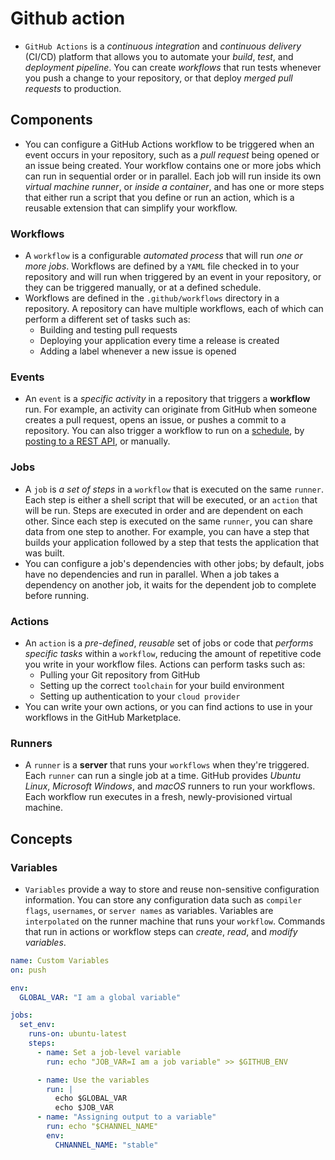 # Github action

- `GitHub Actions` is a *continuous integration* and *continuous delivery* (CI/CD) platform that allows you to automate your *build*, *test*, and *deployment pipeline*. You can create *workflows* that run tests whenever you push a change to your repository, or that deploy *merged pull requests* to production.

## Components

- You can configure a GitHub Actions workflow to be triggered when an event occurs in your repository, such as a *pull request* being opened or an issue being created. Your workflow contains one or more jobs which can run in sequential order or in parallel. Each job will run inside its own *virtual machine runner*, or *inside a container*, and has one or more steps that either run a script that you define or run an action, which is a reusable extension that can simplify your workflow.

### Workflows

- A `workflow` is a configurable *automated process* that will run *one or more jobs*. Workflows are defined by a `YAML` file checked in to your repository and will run when triggered by an event in your repository, or they can be triggered manually, or at a defined schedule.
- Workflows are defined in the `.github/workflows` directory in a repository. A repository can have multiple workflows, each of which can perform a different set of tasks such as:
  - Building and testing pull requests
  - Deploying your application every time a release is created
  - Adding a label whenever a new issue is opened

### Events

- An `event` is a *specific activity* in a repository that triggers a **workflow** run. For example, an activity can originate from GitHub when someone creates a pull request, opens an issue, or pushes a commit to a repository. You can also trigger a workflow to run on a [schedule](https://docs.github.com/en/actions/using-workflows/events-that-trigger-workflows#schedule), by [posting to a REST API](https://docs.github.com/en/rest/repos/repos#create-a-repository-dispatch-event), or manually.

### Jobs

- A `job` is *a set of steps* in a `workflow` that is executed on the same `runner`. Each step is either a shell script that will be executed, or an `action` that will be run. Steps are executed in order and are dependent on each other. Since each step is executed on the same `runner`, you can share data from one step to another. For example, you can have a step that builds your application followed by a step that tests the application that was built.
- You can configure a job's dependencies with other jobs; by default, jobs have no dependencies and run in parallel. When a job takes a dependency on another job, it waits for the dependent job to complete before running.

### Actions

- An `action` is a *pre-defined*, *reusable* set of jobs or code that *performs specific tasks* within a `workflow`, reducing the amount of repetitive code you write in your workflow files. Actions can perform tasks such as:
  - Pulling your Git repository from GitHub
  - Setting up the correct `toolchain` for your build environment
  - Setting up authentication to your `cloud provider`
- You can write your own actions, or you can find actions to use in your workflows in the GitHub Marketplace.

### Runners

- A `runner` is a **server** that runs your `workflows` when they're triggered. Each `runner` can run a single job at a time. GitHub provides *Ubuntu Linux*, *Microsoft Windows*, and *macOS* runners to run your workflows. Each workflow run executes in a fresh, newly-provisioned virtual machine.

## Concepts

### Variables

- `Variables` provide a way to store and reuse non-sensitive configuration information. You can store any configuration data such as `compiler flags`, `usernames`, or `server names` as variables. Variables are `interpolated` on the runner machine that runs your `workflow`. Commands that run in actions or workflow steps can *create*, *read*, and *modify variables*.

```yaml
name: Custom Variables
on: push

env:
  GLOBAL_VAR: "I am a global variable"

jobs:
  set_env:
    runs-on: ubuntu-latest
    steps:
      - name: Set a job-level variable
        run: echo "JOB_VAR=I am a job variable" >> $GITHUB_ENV

      - name: Use the variables
        run: |
          echo $GLOBAL_VAR
          echo $JOB_VAR
      - name: "Assigning output to a variable"
        run: echo "$CHANNEL_NAME"
        env:
          CHNANNEL_NAME: "stable"
```
